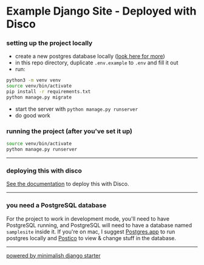 # Example Django Site - Deployed with Disco

### setting up the project locally

- create a new postgres database locally ([look here for more](#you-need-a-postgresql-database))
- in this repo directory, duplicate `.env.example` to `.env` and fill it out
- run:

```bash
python3 -m venv venv
source venv/bin/activate
pip install -r requirements.txt
python manage.py migrate
```

- start the server with `python manage.py runserver`
- do good work

### running the project (after you've set it up)

```bash
source venv/bin/activate
python manage.py runserver
```

---

### deploying this with disco

[See the documentation](https://docs.letsdisco.dev/deployment-guides/django-site) to deploy this with Disco.

---

### you need a PostgreSQL database

For the project to work in development mode, you'll need to have PostgreSQL running, and PostgreSQL will need to have a database named `samplesite` inside it. If you're on mac, I suggest [Postgres.app](https://postgresapp.com/) to run postgres locally and [Postico](https://eggerapps.at/postico2/) to view & change stuff in the database.

-----

[powered by minimalish django starter](https://github.com/gregsadetsky/minimalish-django-starter) 
